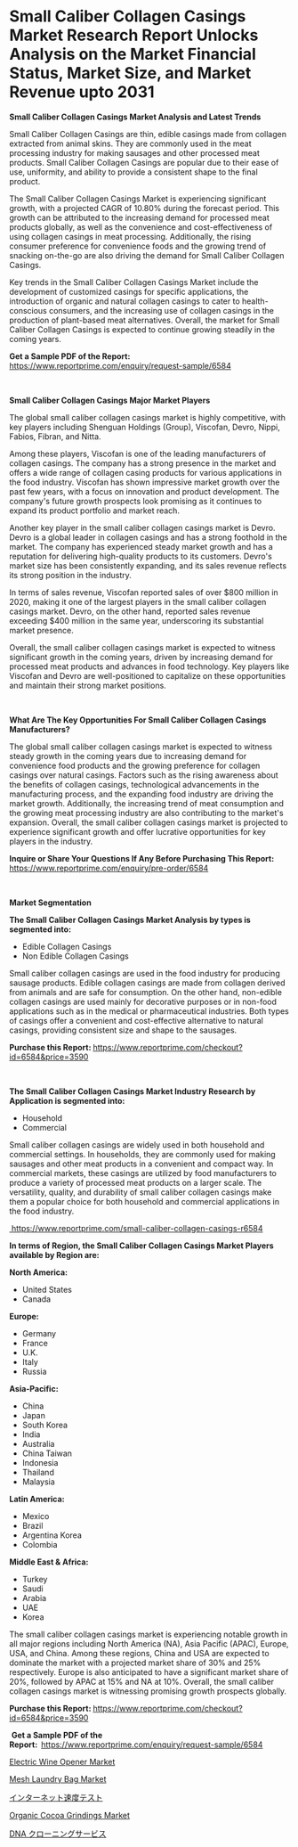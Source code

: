 <p><h1>Small Caliber Collagen Casings Market Research Report Unlocks Analysis on the Market Financial Status, Market Size, and Market Revenue upto 2031</h1></p><p><strong>Small Caliber Collagen Casings Market Analysis and Latest Trends</strong></p>
<p><p>Small Caliber Collagen Casings are thin, edible casings made from collagen extracted from animal skins. They are commonly used in the meat processing industry for making sausages and other processed meat products. Small Caliber Collagen Casings are popular due to their ease of use, uniformity, and ability to provide a consistent shape to the final product.</p><p>The Small Caliber Collagen Casings Market is experiencing significant growth, with a projected CAGR of 10.80% during the forecast period. This growth can be attributed to the increasing demand for processed meat products globally, as well as the convenience and cost-effectiveness of using collagen casings in meat processing. Additionally, the rising consumer preference for convenience foods and the growing trend of snacking on-the-go are also driving the demand for Small Caliber Collagen Casings.</p><p>Key trends in the Small Caliber Collagen Casings Market include the development of customized casings for specific applications, the introduction of organic and natural collagen casings to cater to health-conscious consumers, and the increasing use of collagen casings in the production of plant-based meat alternatives. Overall, the market for Small Caliber Collagen Casings is expected to continue growing steadily in the coming years.</p></p>
<p><strong>Get a Sample PDF of the Report:&nbsp;</strong> <a href="https://www.reportprime.com/enquiry/request-sample/6584">https://www.reportprime.com/enquiry/request-sample/6584</a></p>
<p>&nbsp;</p>
<p><strong>Small Caliber Collagen Casings Major Market Players</strong></p>
<p><p>The global small caliber collagen casings market is highly competitive, with key players including Shenguan Holdings (Group), Viscofan, Devro, Nippi, Fabios, Fibran, and Nitta. </p><p>Among these players, Viscofan is one of the leading manufacturers of collagen casings. The company has a strong presence in the market and offers a wide range of collagen casing products for various applications in the food industry. Viscofan has shown impressive market growth over the past few years, with a focus on innovation and product development. The company's future growth prospects look promising as it continues to expand its product portfolio and market reach.</p><p>Another key player in the small caliber collagen casings market is Devro. Devro is a global leader in collagen casings and has a strong foothold in the market. The company has experienced steady market growth and has a reputation for delivering high-quality products to its customers. Devro's market size has been consistently expanding, and its sales revenue reflects its strong position in the industry.</p><p>In terms of sales revenue, Viscofan reported sales of over $800 million in 2020, making it one of the largest players in the small caliber collagen casings market. Devro, on the other hand, reported sales revenue exceeding $400 million in the same year, underscoring its substantial market presence.</p><p>Overall, the small caliber collagen casings market is expected to witness significant growth in the coming years, driven by increasing demand for processed meat products and advances in food technology. Key players like Viscofan and Devro are well-positioned to capitalize on these opportunities and maintain their strong market positions.</p></p>
<p>&nbsp;</p>
<p><strong>What Are The Key Opportunities For Small Caliber Collagen Casings Manufacturers?</strong></p>
<p><p>The global small caliber collagen casings market is expected to witness steady growth in the coming years due to increasing demand for convenience food products and the growing preference for collagen casings over natural casings. Factors such as the rising awareness about the benefits of collagen casings, technological advancements in the manufacturing process, and the expanding food industry are driving the market growth. Additionally, the increasing trend of meat consumption and the growing meat processing industry are also contributing to the market's expansion. Overall, the small caliber collagen casings market is projected to experience significant growth and offer lucrative opportunities for key players in the industry.</p></p>
<p><strong>Inquire or Share Your Questions If Any Before Purchasing This Report:</strong> <a href="https://www.reportprime.com/enquiry/pre-order/6584">https://www.reportprime.com/enquiry/pre-order/6584</a></p>
<p>&nbsp;</p>
<p><strong>Market Segmentation</strong></p>
<p><strong>The Small Caliber Collagen Casings Market Analysis by types is segmented into:</strong></p>
<p><ul><li>Edible Collagen Casings</li><li>Non Edible Collagen Casings</li></ul></p>
<p><p>Small caliber collagen casings are used in the food industry for producing sausage products. Edible collagen casings are made from collagen derived from animals and are safe for consumption. On the other hand, non-edible collagen casings are used mainly for decorative purposes or in non-food applications such as in the medical or pharmaceutical industries. Both types of casings offer a convenient and cost-effective alternative to natural casings, providing consistent size and shape to the sausages.</p></p>
<p><strong>Purchase this Report:&nbsp;</strong><a href="https://www.reportprime.com/checkout?id=6584&price=3590">https://www.reportprime.com/checkout?id=6584&price=3590</a></p>
<p>&nbsp;</p>
<p><strong>The Small Caliber Collagen Casings Market Industry Research by Application is segmented into:</strong></p>
<p><ul><li>Household</li><li>Commercial</li></ul></p>
<p><p>Small caliber collagen casings are widely used in both household and commercial settings. In households, they are commonly used for making sausages and other meat products in a convenient and compact way. In commercial markets, these casings are utilized by food manufacturers to produce a variety of processed meat products on a larger scale. The versatility, quality, and durability of small caliber collagen casings make them a popular choice for both household and commercial applications in the food industry.</p></p>
<p><a href="https://www.reportprime.com/small-caliber-collagen-casings-r6584">&nbsp;https://www.reportprime.com/small-caliber-collagen-casings-r6584</a></p>
<p><strong>In terms of Region, the Small Caliber Collagen Casings Market Players available by Region are:</strong></p>
<p>
    <p> <strong> North America: </strong>
        <ul>
            <li>United States</li>
            <li>Canada</li>
        </ul>
        </p> 
    <p> <strong> Europe: </strong>
        <ul>
            <li>Germany</li>
            <li>France</li>
            <li>U.K.</li>
            <li>Italy</li>
            <li>Russia</li>
        </ul>
        </p> 
    <p> <strong> Asia-Pacific: </strong>
        <ul>
            <li>China</li>
            <li>Japan</li>
            <li>South Korea</li>
            <li>India</li>
            <li>Australia</li>
            <li>China Taiwan</li>
            <li>Indonesia</li>
            <li>Thailand</li>
            <li>Malaysia</li>
        </ul>
        </p> 
    <p> <strong> Latin America: </strong>
        <ul>
            <li>Mexico</li>
            <li>Brazil</li>
            <li>Argentina Korea</li>
            <li>Colombia</li>
        </ul>
        </p> 
    <p> <strong> Middle East & Africa: </strong>
        <ul>
            <li>Turkey</li>
            <li>Saudi</li>
            <li>Arabia</li>
            <li>UAE</li>
            <li>Korea</li>
        </ul>
    </p>
    </p>
<p><p>The small caliber collagen casings market is experiencing notable growth in all major regions including North America (NA), Asia Pacific (APAC), Europe, USA, and China. Among these regions, China and USA are expected to dominate the market with a projected market share of 30% and 25% respectively. Europe is also anticipated to have a significant market share of 20%, followed by APAC at 15% and NA at 10%. Overall, the small caliber collagen casings market is witnessing promising growth prospects globally.</p></p>
<p><strong>Purchase this Report: </strong><a href="https://www.reportprime.com/checkout?id=6584&price=3590">https://www.reportprime.com/checkout?id=6584&price=3590</a></p>
<p>&nbsp;<strong>Get a Sample PDF of the Report:&nbsp;&nbsp;</strong><a href="https://www.reportprime.com/enquiry/request-sample/6584">https://www.reportprime.com/enquiry/request-sample/6584</a></p>
<p><strong></strong></p>
<p><p><a href="https://issuu.com/reportprime-2/docs/electric-wine-opener-market-size-2030.pptx">Electric Wine Opener Market</a></p><p><a href="https://issuu.com/reportprime-2/docs/mesh-laundry-bag-market-size-2030.pptx">Mesh Laundry Bag Market</a></p><p><a href="https://github.com/gfggqjbfys368009/Market-Research-Report-List-2/blob/main/562300475306.md">インターネット速度テスト</a></p><p><a href="https://github.com/EveKerluke2023/Market-Research-Report-List-1/blob/main/organic-cocoa-grindings-market.md">Organic Cocoa Grindings Market</a></p><p><a href="https://github.com/vlcostes/Market-Research-Report-List-1/blob/main/287886775307.md">DNA クローニングサービス</a></p></p>